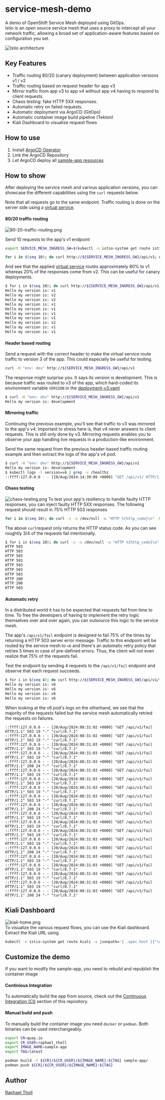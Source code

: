# service-mesh-demo

A demo of OpenShift Service Mesh deployed using GitOps. <br>
Istio is an open source service mesh that uses a proxy to intercept all your network traffic, allowing a broad set of application-aware features based on configuration you set.

![Istio architecture](https://istio.io/latest/docs/ops/deployment/architecture/arch.svg)

## Key Features

- Traffic routing 80/20 (canary deployment) between application versions v1 / v2
- Traffic routing based on request header for app v3
- Mirror traffic from app v3 to app v4 without app v4 having to respond to client requests.
- Chaos testing: fake HTTP 5XX responses.
- Automatic retry on failed requests.
- Automatic deployment via ArgoCD (GitOps)
- Automatic container image build pipeline (Tekton)
- Kiali Dashboard to visualize request flows

## How to use

1. Install [ArgoCD Operator](/gitops/README.md)
2. Link the ArgoCD Repository
3. Let ArgoCD deploy all [sample-app resources](/sample-app/k8s_resources)

## How to show

After deploying the service mesh and various application versions, you can showcase the different capabilities using the `curl` requests below.

Note that all requests go to the same endpoint. Traffic routing is done on the server side using a [virtual service](service-mesh/control-plane/virtual-service.yaml).

#### 80/20 traffic routing

![80-20-traffic-routing.png](docs/images/80-20-traffic-routing.png)

Send 10 requests to the app's v1 endpoint

```bash
export SERVICE_MESH_INGRESS_GW=$(kubectl -n istio-system get route istio-ingressgateway -o jsonpath="{ .spec.host }")

for i in $(seq 10); do curl http://${SERVICE_MESH_INGRESS_GW}/api/v1; done
```

And see that the applied [virtual service](service-mesh/control-plane/virtual-service.yaml) routes approximately 80% to v1 whereas 20% of the responses come from v2. This can be useful for canary deployments.

```bash
$ for i in $(seq 10); do curl http://${SERVICE_MESH_INGRESS_GW}/api/v1; done
Hello my version is: v1
Hello my version is: v2
Hello my version is: v2
Hello my version is: v1
Hello my version is: v1
Hello my version is: v1
Hello my version is: v1
Hello my version is: v2
Hello my version is: v1
Hello my version is: v1
```

#### Header based routing

Send a request with the correct header to make the virtual service route traffic to version 3 of the app. This could especially be useful for testing.

```bash
curl -H "env: dev" http://${SERVICE_MESH_INGRESS_GW}/api/v1
```

The response might surprise you. It says its version is development. This is because traffic was routed to v3 of the app, which hard-coded its environment variable `VERSION` in the [deployment-v3.yaml](sample-app/k8s_resources/deployment-v3.yaml#L32)

```bash
$ curl -H "env: dev" http://${SERVICE_MESH_INGRESS_GW}/api/v1
Hello my version is: development
```

#### Mirroring traffic

Continuing the previous example, you'll see that traffic to v3 was mirrored to the app's v4. Important to stress here is, that v4 never answers to client requests. This is still only done by v3.
Mirroring requests enables you to observe your app handling live requests in a production-like environment.

Send the same request from the previous header-based traffic routing example and then extract the logs of the app's v4 pod.

```bash
$ curl -H "env: dev" http://${SERVICE_MESH_INGRESS_GW}/api/v1
Hello my version is: development
$ kubectl logs -l version=v4 | grep -v /healthz
::ffff:127.0.0.6 - - [19/Aug/2024:14:39:09 +0000] "GET /api/v1/ HTTP/1.1" 200 28 "-" "curl/8.7.1"
```

#### Chaos testing

![chaos-testing.png](docs/images/chaos-testing.png)
To test your app's resiliency to handle faulty HTTP responses, you can inject faulty HTTP 5XX responses. The following request should result in 75% HTTP 503 responses

```bash
for i in $(seq 10); do curl -s -o /dev/null -w "HTTP %{http_code}\n" -H "fail: true" http://${SERVICE_MESH_INGRESS_GW}/api/v1; done
```

The above `curl`request only returns the HTTP status code. As you can see roughtly 3/4 of the requests fail intentionally.

```bash
$ for i in $(seq 10); do curl -s -o /dev/null -w "HTTP %{http_code}\n" -H "fail: true" http://${SERVICE_MESH_INGRESS_GW}/api/v1; done
HTTP 503
HTTP 503
HTTP 503
HTTP 503
HTTP 503
HTTP 503
HTTP 503
HTTP 200
HTTP 200
HTTP 503
```

#### Automatic retry

In a distributed world it has to be expected that requests fail from time to time. To free the developers of having to implement the retry logic themselves over and over again, you can outsource this logic to the service mesh.

The app's `/api/v1/fail` endpoint is designed to fail 75% of the times by returning a HTTP 503 server error message.
Traffic to this endpoint will be routed by the service mesh to `v6` and there's an automatic retry policy that retries 5 times in case of pre-defined errors. Thus, the client will not even realize that 75% of the requests fail.

Test the endpoint by sending 4 requests to the `/api/v1/fail` endpoint and observe that each request succeeds.

```bash
$ for i in $(seq 4); do curl http://${SERVICE_MESH_INGRESS_GW}/api/v1/fail; done
Hello my version is: v6
Hello my version is: v6
Hello my version is: v6
Hello my version is: v6
```

When looking at the v6 pod's logs on the otherhand, we see that the majority of the requests failed but the service mesh automatically retried the requests on failures.

```log
::ffff:127.0.0.6 - - [20/Aug/2024:08:31:02 +0000] "GET /api/v1/fail HTTP/1.1" 503 19 "-" "curl/8.7.1"
::ffff:127.0.0.6 - - [20/Aug/2024:08:31:02 +0000] "GET /api/v1/fail HTTP/1.1" 503 19 "-" "curl/8.7.1"
::ffff:127.0.0.6 - - [20/Aug/2024:08:31:03 +0000] "GET /api/v1/fail HTTP/1.1" 503 19 "-" "curl/8.7.1"
::ffff:127.0.0.6 - - [20/Aug/2024:08:31:03 +0000] "GET /api/v1/fail HTTP/1.1" 503 19 "-" "curl/8.7.1"
::ffff:127.0.0.6 - - [20/Aug/2024:08:31:03 +0000] "GET /api/v1/fail HTTP/1.1" 200 24 "-" "curl/8.7.1"
::ffff:127.0.0.6 - - [20/Aug/2024:08:31:03 +0000] "GET /api/v1/fail HTTP/1.1" 503 19 "-" "curl/8.7.1"
::ffff:127.0.0.6 - - [20/Aug/2024:08:31:03 +0000] "GET /api/v1/fail HTTP/1.1" 503 19 "-" "curl/8.7.1"
::ffff:127.0.0.6 - - [20/Aug/2024:08:31:03 +0000] "GET /api/v1/fail HTTP/1.1" 503 19 "-" "curl/8.7.1"
::ffff:127.0.0.6 - - [20/Aug/2024:08:31:03 +0000] "GET /api/v1/fail HTTP/1.1" 503 19 "-" "curl/8.7.1"
::ffff:127.0.0.6 - - [20/Aug/2024:08:31:03 +0000] "GET /api/v1/fail HTTP/1.1" 200 24 "-" "curl/8.7.1"
::ffff:127.0.0.6 - - [20/Aug/2024:08:31:03 +0000] "GET /api/v1/fail HTTP/1.1" 503 19 "-" "curl/8.7.1"
::ffff:127.0.0.6 - - [20/Aug/2024:08:31:03 +0000] "GET /api/v1/fail HTTP/1.1" 503 19 "-" "curl/8.7.1"
::ffff:127.0.0.6 - - [20/Aug/2024:08:31:03 +0000] "GET /api/v1/fail HTTP/1.1" 503 19 "-" "curl/8.7.1"
::ffff:127.0.0.6 - - [20/Aug/2024:08:31:03 +0000] "GET /api/v1/fail HTTP/1.1" 503 19 "-" "curl/8.7.1"
::ffff:127.0.0.6 - - [20/Aug/2024:08:31:03 +0000] "GET /api/v1/fail HTTP/1.1" 200 24 "-" "curl/8.7.1"
::ffff:127.0.0.6 - - [20/Aug/2024:08:31:03 +0000] "GET /api/v1/fail HTTP/1.1" 503 19 "-" "curl/8.7.1"
::ffff:127.0.0.6 - - [20/Aug/2024:08:31:03 +0000] "GET /api/v1/fail HTTP/1.1" 503 19 "-" "curl/8.7.1"
::ffff:127.0.0.6 - - [20/Aug/2024:08:31:03 +0000] "GET /api/v1/fail HTTP/1.1" 503 19 "-" "curl/8.7.1"
::ffff:127.0.0.6 - - [20/Aug/2024:08:31:03 +0000] "GET /api/v1/fail HTTP/1.1" 503 19 "-" "curl/8.7.1"
::ffff:127.0.0.6 - - [20/Aug/2024:08:31:03 +0000] "GET /api/v1/fail HTTP/1.1" 200 24 "-" "curl/8.7.1"
```

## Kiali Dashboard

![kiali-home.png](docs/images/kiali-dashboard.png) <br>
To visualize the various request flows, you can use the Kiali dashboard. Extract the Kiali URL using

```bash
kubectl -n istio-system get route kiali -o jsonpath='{ .spec.host }{"\n"}'
```

## Customize the demo

If you want to modify the sample-app, you need to rebuild and republish the container image<br>

#### Continious Integration

To automatically build the app from source, check out the [Continuous Integration (CI)](ci/README.md) section of this repository.

#### Manual build and push

To manually build the container image you need `docker` or `podman`. Both binaries can be used interchangeably.

```bash
export CR=quay.io
export CR_USER=raphael_tholl
export IMAGE_NAME=sample-app
export TAG=latest

podman build -t ${CR}/${CR_USER}/${IMAGE_NAME}:${TAG} sample-app/
podman push ${CR}/${CR_USER}/${IMAGE_NAME}:${TAG}
```

## Author

[Raphael Tholl](https://github.com/RapTho)
